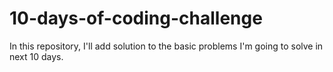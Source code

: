 # 10-days-of-coding-challenge
In this repository, I'll add solution to the basic problems I'm going to solve in next 10 days.
